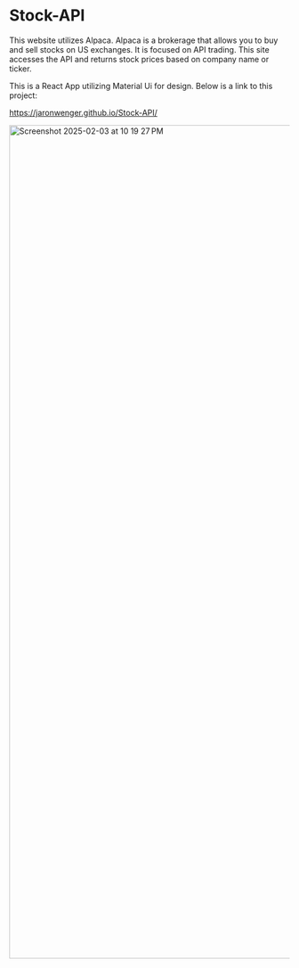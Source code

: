 # Stock-API

This website utilizes Alpaca.  Alpaca is a brokerage that allows you to buy and sell stocks on US exchanges.  It is focused on API trading. This site accesses the API and returns stock prices based on company name or ticker.

This is a React App utilizing Material Ui for design. Below is a link to this project:

https://jaronwenger.github.io/Stock-API/

<img width="1496" alt="Screenshot 2025-02-03 at 10 19 27 PM" src="https://github.com/user-attachments/assets/06f8cbb9-9e4f-46ee-bb09-18f8899a190a" />